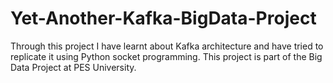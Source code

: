 # Yet-Another-Kafka-BigData-Project
Through this project I have learnt about Kafka architecture and have tried to replicate it using Python socket programming. This project is part of the Big Data Project at PES University.
